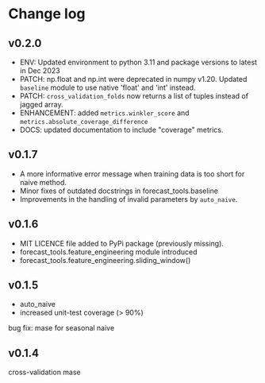 # Change log

## v0.2.0
* ENV: Updated environment to python 3.11 and package versions to latest in Dec 2023
* PATCH: np.float and np.int were deprecated in numpy v1.20.  Updated `baseline` module to use native 'float' and 'int' instead.
* PATCH: `cross_validation_folds` now returns a list of tuples instead of jagged array.
* ENHANCEMENT: added `metrics.winkler_score` and `metrics.absolute_coverage_difference` 
* DOCS: updated documentation to include "coverage" metrics.

## v0.1.7
* A more informative error message when training data is too short for naive method.
* Minor fixes of outdated docstrings in forecast_tools.baseline
* Improvements in the handling of invalid parameters by `auto_naive`.

## v0.1.6
* MIT LICENCE file added to PyPi package (previously missing).
* forecast_tools.feature_engineering module introduced
* forecast_tools.feature_engineering.sliding_window()

## v0.1.5

* auto_naive
* increased unit-test coverage (> 90%)

bug fix: mase for seasonal naive

## v0.1.4

cross-validation
mase






